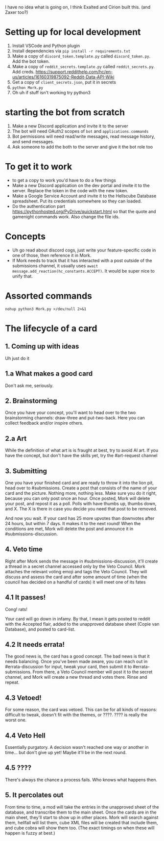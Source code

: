 I have no idea what is going on, I think Exalted and Cirion built this. (and Zaxer too?)



# Setting up for local development
1. Install VSCode and Python plugin
1. Install dependencies via `pip install -r requirements.txt`
1. Make a copy of `discord_token.template.py` called `discord_token.py`. Add the bot token.
1. Make a copy of `reddit_secrets.template.py` called `reddit_secrets.py`. Add creds. https://support.reddithelp.com/hc/en-us/articles/16160319875092-Reddit-Data-API-Wiki 
1. Get a copy of `client_secrets.json`, put it in secrets
1. `python Mork.py`
1. Oh uh if stuff isn't working try python3



# starting the bot from scratch
1. Make a new Discord application and invite it to the server
1. The bot will need OAuth2 scopes of `bot` and `applications.commands`
1. Bot permissions will need read/write messages, read message history, and send messages.
1. Ask someone to add the both to the server and give it the bot role too


# To get it to work
- to get a copy to work you'd have to do a few things
- Make a new Discord application on the dev portal and invite it to the server. Replace the token in the code with the new token.
- Make a Google Service Account and invite it to the Hellscube Database spreadsheet. Put its credentials somewhere so they can loaded.
- Do the authentication part https://pythonhosted.org/PyDrive/quickstart.html so that the quote and gamenight commands work. Also change the file ids.


# Concepts
- Uh go read about discord cogs, just write your feature-specific code in one of those, then reference it in Mork.
- If Mork needs to track that it has interacted with a post outside of the submissions channel, it usually uses `await message.add_reaction(hc_constants.ACCEPT)`. It would be super nice to unify that.




# Assorted commands
`nohup python3 Mork.py >/dev/null 2>&1`




# The lifecycle of a card

## 1. Coming up with ideas
Uh just do it

## 1.a What makes a good card
Don't ask me, seriously.

## 2. Brainstorming
Once you have your concept, you'll want to head over to the two brainstorming channels: draw-three and put-two-back. Here you can collect feedback and/or inspire others.

## 2.a Art
While the definition of what art is is fraught at best, try to avoid AI art. If you have the concept, but don't have the skills yet, try the #art-request channel

## 3. Submitting
One you have your finished card and are ready to throw it into the lion pit, head over to #submissions. Create a post that consists of the name of your card and the picture. Nothing more, nothing less. Make sure you do it right, because you can only post once an hour. Once posted, Mork will delete your post, and repost it as a poll. Polls with have thumbs up, thumbs down, and X. The X is there in case you decide you need that post to be removed.

And now you wait. If your card has 25 more upvotes than downvotes after 24 hours, but within 7 days. It makes it to the next round! When the conditions are met, Mork will delete the post and announce it in #submissions-discussion.

## 4. Veto time
Right after Mork sends the message in #submissions-discussion, it'll create a thread in a secret channel accessed only by the Veto Council. Mork attaches the relevant voting emoji and tags the Veto Council. They will discuss and assess the card and after some amount of time (when the council has decided on a handful of cards) it will meet one of its fates

## 4.1 It passes!
Cong!
rats!

Your card will go down in infamy. By that, I mean it gets posted to reddit with the Accepted flair, added to the unapproved database sheet (Copie van Database), and posted to card-list.

## 4.2 It needs errata!
The good news is, the card has a good concept. The bad news is that it needs balancing. Once you've been made aware, you can reach out in #errata-discussion for input, tweak your card, then submit it to #errata-submissions. From there, a Veto Council member will post it to the secret channel, and Mork will create a new thread and votes there. Rinse and repeat.

## 4.3 Vetoed!
For some reason, the card was vetoed. This can be for all kinds of reasons: difficult to tweak, doesn't fit with the themes, or ????. ???? is really the worst one.

## 4.4 Veto Hell
Essentially purgatory. A decision wasn't reached one way or another in time... but don't give up yet! Maybe it'll be in the next round.

## 4.5 ????
There's always the chance a process fails. Who knows what happens then.

## 5. It percolates out
From time to time, a mod will take the entries in the unapproved sheet of the database, and transcribe them to the main sheet. Once the cards are in the main sheet, they'll start to show up in other places. Mork will search against them, hellfall will list them, cube XML files will be created that include them, and cube cobra will show them too. (The exact timings on when these will happen is fuzzy at best.)
